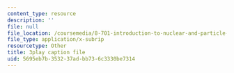 ```yaml
---
content_type: resource
description: ''
file: null
file_location: /coursemedia/8-701-introduction-to-nuclear-and-particle-physics-fall-2020/5695eb7b353237adbb736c3330be7314_s-QcRrGppsk.srt
file_type: application/x-subrip
resourcetype: Other
title: 3play caption file
uid: 5695eb7b-3532-37ad-bb73-6c3330be7314
---
```

